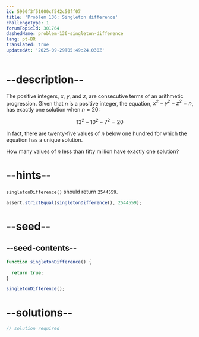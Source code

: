 ```yaml
---
id: 5900f3f51000cf542c50ff07
title: 'Problem 136: Singleton difference'
challengeType: 1
forumTopicId: 301764
dashedName: problem-136-singleton-difference
lang: pt-BR
translated: true
updatedAt: '2025-09-29T05:49:24.030Z'
---
```


# --description--

The positive integers, $x$, $y$, and $z$, are consecutive terms of an arithmetic progression. Given that $n$ is a positive integer, the equation, $x^2 − y^2 − z^2 = n$, has exactly one solution when $n = 20$:

$$13^2 − 10^2 − 7^2 = 20$$

In fact, there are twenty-five values of $n$ below one hundred for which the equation has a unique solution.

How many values of $n$ less than fifty million have exactly one solution?

# --hints--

`singletonDifference()` should return `2544559`.

```js
assert.strictEqual(singletonDifference(), 2544559);
```

# --seed--

## --seed-contents--

```js
function singletonDifference() {

  return true;
}

singletonDifference();
```

# --solutions--

```js
// solution required
```
